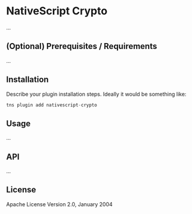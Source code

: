 # NativeScript Crypto

...

## (Optional) Prerequisites / Requirements

...

## Installation

Describe your plugin installation steps. Ideally it would be something like:

```javascript
tns plugin add nativescript-crypto
```

## Usage

...

## API

...

## License

Apache License Version 2.0, January 2004
